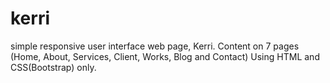 # kerri
simple responsive user interface web page, Kerri.
Content on 7 pages (Home, About, Services, Client, Works, Blog
and Contact)
Using HTML and CSS(Bootstrap) only.
